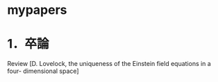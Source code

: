 # mypapers

# 1．卒論
  Review [D. Lovelock, the uniqueness of the Einstein field equations in a four- dimensional space]